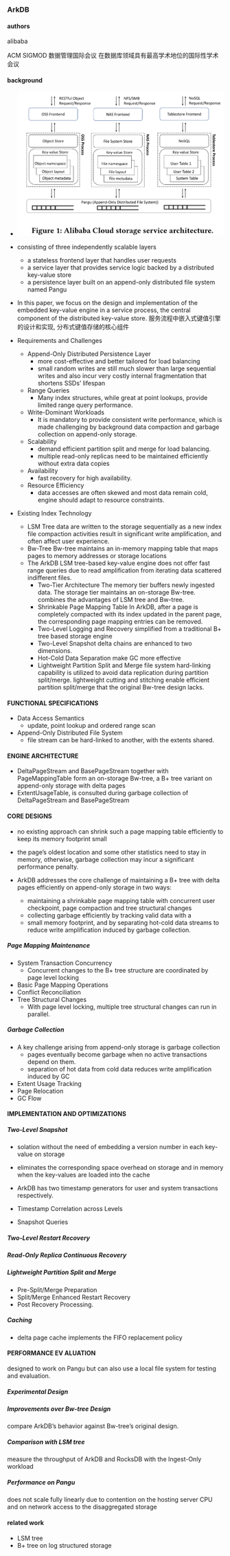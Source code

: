 ### ArkDB

#### authors 

alibaba

ACM SIGMOD 数据管理国际会议 在数据库领域具有最高学术地位的国际性学术会议

#### background 

* ![architecture](../resources/ArkDB/1.png)

*  consisting of three independently scalable layers
    + a stateless frontend layer that handles user requests
    + a service layer that provides service logic backed by a distributed key-value store
    + a persistence layer built on an append-only distributed file system named Pangu
    
* In this paper, we focus on the design and implementation of the embedded key-value engine in a service process, the central component of the distributed key-value store.
  服务流程中嵌入式键值引擎的设计和实现, 分布式键值存储的核心组件
  
* Requirements and Challenges
    + Append-Only Distributed Persistence Layer
        * more cost-effective and better tailored for load balancing
        * small random writes are still much slower than large sequential writes and also incur very costly internal fragmentation that shortens SSDs’ lifespan 
    + Range Queries
        * Many index structures, while great at point lookups, provide limited range query performance.
    + Write-Dominant Workloads
        * It is mandatory to provide consistent write performance, which is made challenging by background data compaction and garbage collection on append-only storage.
    + Scalability
        * demand efficient partition split and merge for load balancing.
        * multiple read-only replicas need to be maintained efficiently without extra data copies
    + Availability
        * fast recovery for high availability.
    + Resource Efficiency
        * data accesses are often skewed and most data remain cold, engine should adapt to resource constraints.

* Existing Index Technology        
    + LSM Tree
      data are written to the storage sequentially as a new index file
      compaction activities result in significant write amplification, and often affect user experience.
    + Bw-Tree 
      Bw-tree maintains an in-memory mapping table that maps pages to memory addresses or storage locations
    + The ArkDB
      LSM tree-based key-value engine  does not offer fast range queries due to read amplification from iterating data scattered indifferent files.
        * Two-Tier Architecture
          The memory tier buffers newly ingested data. 
          The storage tier maintains an on-storage Bw-tree.   
          combines the advantages of LSM tree and Bw-tree.
        * Shrinkable Page Mapping Table
          In ArkDB, after a page is completely compacted with its index updated in the parent page, the corresponding page mapping entries can be removed.
        * Two-Level Logging and Recovery
          simplified from a traditional B+ tree based storage engine
        * Two-Level Snapshot
          delta chains are enhanced to two dimensions.
        * Hot-Cold Data Separation
          make GC more effective
        * Lightweight Partition Split and Merge
          file system hard-linking capability is utilized to avoid data replication during partition split/merge.
          lightweight cutting and stitching enable efficient partition split/merge that the original Bw-tree design lacks.

#### FUNCTIONAL SPECIFICATIONS

* Data Access Semantics
     + update, point lookup and ordered range scan
* Append-Only Distributed File System
     +  file stream can be hard-linked to another, with the extents shared.

#### ENGINE ARCHITECTURE

* DeltaPageStream and BasePageStream together with PageMappingTable form an on-storage Bw-tree, a B+ tree variant on append-only storage with delta pages 
* ExtentUsageTable, is consulted during garbage collection of DeltaPageStream and BasePageStream

#### CORE DESIGNS

* no existing approach can shrink such a page mapping table efficiently to keep its memory footprint small 
* the page’s oldest location and some other statistics need to stay in memory, otherwise, garbage collection may incur a significant performance penalty.

*  ArkDB addresses the core challenge of maintaining a B+ tree with delta pages efficiently on append-only storage in two ways:
    +  maintaining a shrinkable page mapping table with concurrent user checkpoint, page compaction and tree structural changes
    +  collecting garbage efficiently by tracking valid data with a
    +  small memory footprint, and by separating hot-cold data streams to reduce write amplification induced by garbage collection.
    
##### Page Mapping Maintenance
* System Transaction Concurrency
    + Concurrent changes to the B+ tree structure are coordinated by page level locking
* Basic Page Mapping Operations
* Conflict Reconciliation
* Tree Structural Changes
    +  With page level locking, multiple tree structural changes can run in parallel.
##### Garbage Collection
* A key challenge arising from append-only storage is garbage collection
    + pages eventually become garbage when no active transactions depend on them.
    + separation of hot data from cold data reduces write amplification induced by GC
* Extent Usage Tracking
* Page Relocation
* GC Flow 

#### IMPLEMENTATION AND OPTIMIZATIONS

##### Two-Level Snapshot

* solation without the need of embedding a version number in each key-value on storage
* eliminates the corresponding space overhead on storage and in memory when the key-values are loaded into the cache
* ArkDB has two timestamp generators for user and system transactions respectively.

* Timestamp Correlation across Levels
* Snapshot Queries

##### Two-Level Restart Recovery

##### Read-Only Replica Continuous Recovery

##### Lightweight Partition Split and Merge
* Pre-Split/Merge Preparation
* Split/Merge Enhanced Restart Recovery
* Post Recovery Processing.

##### Caching

* delta page cache implements the FIFO replacement policy

#### PERFORMANCE EV ALUATION
designed to work on Pangu but can also use a local file system for testing and evaluation.

##### Experimental Design


##### Improvements over Bw-tree Design

compare ArkDB’s behavior against Bw-tree’s original design.

##### Comparison with LSM tree

measure the throughput of ArkDB and RocksDB with the Ingest-Only workload

##### Performance on Pangu

does not scale fully linearly due to contention on the hosting server CPU and on network access to the disaggregated storage

#### related work
* LSM tree
* B+ tree on log structured storage